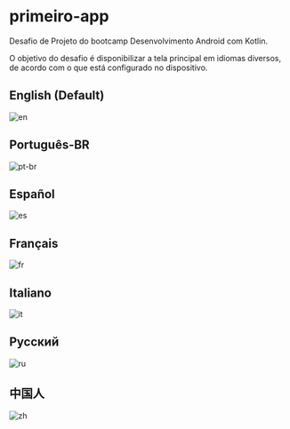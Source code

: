 # primeiro-app
Desafio de Projeto do bootcamp Desenvolvimento Android com Kotlin. 

O objetivo do desafio é disponibilizar a tela principal em idiomas diversos, de acordo com o que está configurado no dispositivo.

## English (Default)
![en](https://github.com/pedropaiva8/primeiro-app/assets/140464686/16590510-baff-433f-a5fa-83b1e93c24da)

## Português-BR
![pt-br](https://github.com/pedropaiva8/primeiro-app/assets/140464686/2951bf04-ebf9-46b9-ad49-320be50b8a41)

## Español
![es](https://github.com/pedropaiva8/primeiro-app/assets/140464686/eb693ad1-b60b-49fb-a8fa-f0ccf02ecbac)

## Français
![fr](https://github.com/pedropaiva8/primeiro-app/assets/140464686/996cb4a3-825c-40d3-8a5e-bc1d073f2546)

## Italiano
![it](https://github.com/pedropaiva8/primeiro-app/assets/140464686/baef8ef2-27d9-43b9-b1c8-98bffce5fb14)

## Русский
![ru](https://github.com/pedropaiva8/primeiro-app/assets/140464686/141e56dd-3b97-4437-ad86-92e26f32eb21)

## 中国人
![zh](https://github.com/pedropaiva8/primeiro-app/assets/140464686/ececc1ab-8f83-402d-ac5d-c396394f371d)




